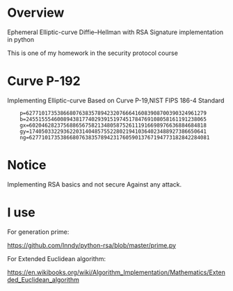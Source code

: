 # Overview
Ephemeral Elliptic-curve Diffie–Hellman with RSA Signature implementation in python

This is one of my homework in the security protocol course

# Curve P-192
Implementing Elliptic-curve Based on Curve P-19,NIST FIPS 186-4 Standard


        p=6277101735386680763835789423207666416083908700390324961279
        b=2455155546008943817740293915197451784769108058161191238065
        gx=602046282375688656758213480587526111916698976636884684818
        gy=174050332293622031404857552280219410364023488927386650641
        ng=6277101735386680763835789423176059013767194773182842284081

# Notice
Implementing RSA basics and not secure Against any attack.

# I use

For generation prime:

https://github.com/Inndy/python-rsa/blob/master/prime.py

For Extended Euclidean algorithm:

https://en.wikibooks.org/wiki/Algorithm_Implementation/Mathematics/Extended_Euclidean_algorithm
